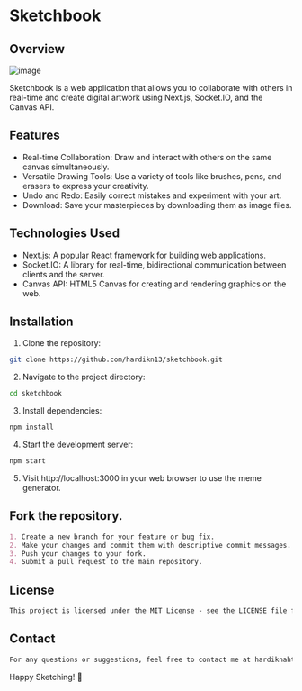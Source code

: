 # Sketchbook

## Overview

![image](https://github.com/hardikn13/sketchbook/assets/106538864/e4ed0961-1960-4df9-af83-29ea3dfaf863)


Sketchbook is a web application that allows you to collaborate with others in real-time and create digital artwork using Next.js, Socket.IO, and the Canvas API.

## Features

- Real-time Collaboration: Draw and interact with others on the same canvas simultaneously.
- Versatile Drawing Tools: Use a variety of tools like brushes, pens, and erasers to express your creativity.
- Undo and Redo: Easily correct mistakes and experiment with your art.
- Download: Save your masterpieces by downloading them as image files.

## Technologies Used

- Next.js: A popular React framework for building web applications.
- Socket.IO: A library for real-time, bidirectional communication between clients and the server.
- Canvas API: HTML5 Canvas for creating and rendering graphics on the web.

## Installation


1. Clone the repository:
```bash
git clone https://github.com/hardikn13/sketchbook.git
```
2. Navigate to the project directory:
```bash
cd sketchbook
```
3. Install dependencies:
```bash
npm install
```
4. Start the development server:
```bash
npm start
```
5. Visit http://localhost:3000 in your web browser to use the meme generator.

## Fork the repository.

```markdown
1. Create a new branch for your feature or bug fix.
2. Make your changes and commit them with descriptive commit messages.
3. Push your changes to your fork.
4. Submit a pull request to the main repository.
```

## License

```markdown
This project is licensed under the MIT License - see the LICENSE file for details.
```

## Contact

```markdown
For any questions or suggestions, feel free to contact me at hardiknahta111@gmail.com.
```

Happy Sketching! 🚀
